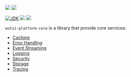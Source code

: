 [![](https://github.com/wutsi/wutsi-platform-core/actions/workflows/master.yml/badge.svg)](https://github.com/wutsi/wutsi-platform-core/actions/workflows/master.yml)
[![](https://github.com/wutsi/wutsi-platform-core/actions/workflows/pull_requesst.yml/badge.svg)](https://github.com/wutsi/wutsi-platform-core/actions/workflows/pull_request.yml)

[![JDK](https://img.shields.io/badge/jdk-11-brightgreen.svg)](https://jdk.java.net/11/)
[![](https://img.shields.io/badge/maven-3.6-brightgreen.svg)](https://maven.apache.org/download.cgi)
![](https://img.shields.io/badge/language-kotlin-blue.svg)

`wutsi-platform-core` is a library that provide core services:

- [Caching](src/docs/Caching.md)
- [Error Handling](src/docs/Error.md)
- [Event Streaming](src/docs/Stream.md)
- [Logging](src/docs/Logging.md)
- [Security](src/docs/Security.md)
- [Storage](src/docs/Storage.md)
- [Tracing](src/docs/Tracing.md)
